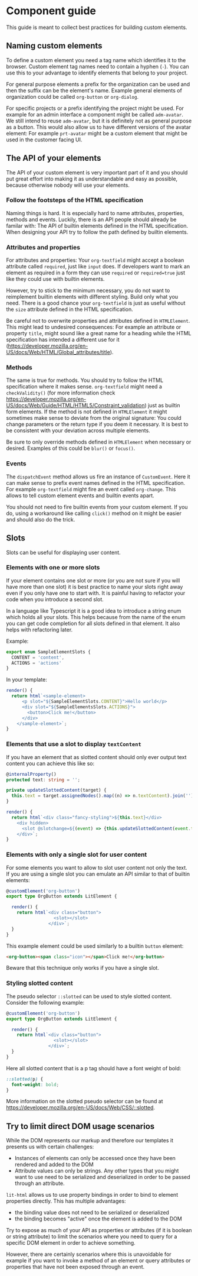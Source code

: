 # Component guide
This guide is meant to collect best practices for building custom elements. 

## Naming custom elements
To define a custom element you need a tag name which identifies it to the browser. Custom element tag names need to contain a hyphen (`-`). You can use this to your advantage to identify elements that belong to your project. 

For general purpose elements a prefix for the organization can be used and then the suffix can be the element's name. Example general elements of organization could be called `org-button` or `org-dialog`.

For specific projects or a prefix identifying the project might be used. For example for an admin interface a component might be called `adm-avatar`. We still intend to reuse `adm-avatar`, but it is definitely not as general purpose as a button. This would also allow us to have different versions of the avatar element: For example `prt-avatar` might be a custom element that might be used in the customer facing UI.

## The API of your elements
The API of your custom element is very important part of it and you should put great effort into making it as understandable and easy as possible, because otherwise nobody will use your elements.

### Follow the footsteps of the HTML specification
Naming things is hard. It is especially hard to name attributes, properties, methods and events. Luckily, there is an API people should already be familar with: The API of builtin elements defined in the HTML specification. When designing your API try to follow the path defined by builtin elements. 


### Attributes and properties
For attributes and properties: Your `org-textfield` might accept a boolean attribute called `required`, just like `input` does. If developers want to mark an element as required in a form they can use `required` or `required=true` just like they could use with builtin elements. 

However, try to stick to the minimum necessary, you do not want to reimplement builtin elements with different styling. Build only what you need. There is a good chance your `org-textfield` is just as useful without the `size` attribute defined in the HTML specification. 

Be careful not to overwrite properties and attributes defined in `HTMLElement`. This might lead to undesired consequences: For example an attribute or property `title`, might sound like a great name for a heading while the HTML specification has intended a different use for it (https://developer.mozilla.org/en-US/docs/Web/HTML/Global_attributes/title).

### Methods

The same is true for methods. You should try to follow the HTML specification where it makes sense. `org-textfield` might need a `checkValidity()` (for more information check https://developer.mozilla.org/en-US/docs/Web/Guide/HTML/HTML5/Constraint_validation) just as builtin form elements. If the method is not defined in `HTMLElement` it might sometimes make sense to deviate from the original signature: You could change parameters or the return type if you deem it necessary. It is best to be consistent with your deviation across multiple elements. 

Be sure to only override methods defined in `HTMLElement` when necessary or desired. Examples of this could be `blur()` or `focus()`.

### Events
The `dispatchEvent` method allows us fire an instance of `CustomEvent`. Here it can make sense to prefix event names defined in the HTML specification. For example `org-textfield` might fire an event called `org-change`. This allows to tell custom element events and builtin events apart. 

You should not need to fire builtin events from your custom element. If you do, using a workaround like calling `click()` method on it might be easier and should also do the trick.   

## Slots
Slots can be useful for displaying user content. 

### Elements with one or more slots
If your element contains one slot or more (or you are not sure if you will have more than one slot) it is best practice to name your slots right away even if you only have one to start with. It is painful having to refactor your code when you introduce a second slot. 

In a language like Typescript it is a good idea to introduce a string enum which holds all your slots. This helps because from the name of the enum you can get code completion for all slots defined in that element. It also helps with refactoring later.

Example:
````typescript
export enum SampleElementSlots {
  CONTENT = 'content',
  ACTIONS = 'actions'
}
````
In your template:
````typescript
render() {
  return html`<sample-element>
      <p slot="${SampleElementSlots.CONTENT}">Hello world</p>
      <div slot="${SampleElementsSlots.ACTIONS}">
        <button>Click me!</button>
      </div>
    </sample-element>`;
}
````

### Elements that use a slot to display `textContent` 
If you have an element that as slotted content should only ever output text content you can achieve this like so:

````typescript 
@internalProperty()
protected text: string = '';

private updateSlottedContent(target) {
  this.text = target.assignedNodes().map((n) => n.textContent).join('');
}

render() {
  return html`<div class="fancy-styling">${this.text}</div>
    <div hidden>
      <slot @slotchange=${(event) => {this.updateSlottedContent(event.target);}}></slot>
    </div>`;
}
````
### Elements with only a single slot for user content
For some elements you want to allow to slot user content not only the text. If you are using a single slot you can emulate an API similar to that of builtin elements: 

````typescript 
@customElement('org-button')
export type OrgButton extends LitElement {

  render() {
    return html`<div class="button">
                  <slot></slot>
                </div>`;
  }
}
````
This example element could be used similarly to a builtin `button` element:

````html
<org-button><span class="icon"></span>Click me!</org-button>
````
Beware that this technique only works if you have a single slot.

### Styling slotted content
The pseudo selector `::slotted` can be used to style slotted content. Consider the following example: 
````typescript 
@customElement('org-button')
export type OrgButton extends LitElement {

  render() {
    return html`<div class="button">
                  <slot></slot>
                </div>`;
  }
}
````
Here all slotted content that is a p tag should have a font weight of bold:

````css
::slotted(p) {
  font-weight: bold;
}
````
More information on the slotted pseudo selector can be found at https://developer.mozilla.org/en-US/docs/Web/CSS/::slotted.

## Try to limit  direct DOM usage scenarios
While the DOM represents our markup and therefore our templates it presents us with certain challenges:

* Instances of elements can only be accessed once they have been rendered and added to the DOM
* Attribute values can only be strings. Any other types that you might want to use need to be serialized and deserialized in order to be passed through an attribute.

`lit-html` allows us to use property bindings in order to bind to element properties directly. This has multiple advantages:

* the binding value does not need to be serialized or deserialized
* the binding becomes "active" once the element is added to the DOM

Try to expose as much of your API as properties or attributes (if it is boolean or string attribute) to limit the scenarios where you need to query for a specific DOM element in order to achieve something. 

However, there are certainly scenarios where this is unavoidable for example if you want to invoke a method of an element or query attributes or properties that have not been exposed through an event.



